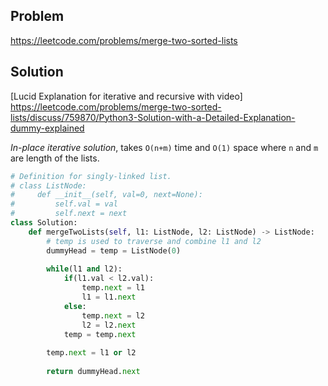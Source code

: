 ## Problem

https://leetcode.com/problems/merge-two-sorted-lists

## Solution

[Lucid Explanation for iterative and recursive with video] https://leetcode.com/problems/merge-two-sorted-lists/discuss/759870/Python3-Solution-with-a-Detailed-Explanation-dummy-explained

*In-place iterative solution*, takes `O(n+m)` time and `O(1)` space where 
`n` and `m` are length of the lists.

```python
# Definition for singly-linked list.
# class ListNode:
#     def __init__(self, val=0, next=None):
#         self.val = val
#         self.next = next
class Solution:
    def mergeTwoLists(self, l1: ListNode, l2: ListNode) -> ListNode:
        # temp is used to traverse and combine l1 and l2
        dummyHead = temp = ListNode(0)
        
        while(l1 and l2):
            if(l1.val < l2.val):
                temp.next = l1
                l1 = l1.next
            else:
                temp.next = l2
                l2 = l2.next
            temp = temp.next
            
        temp.next = l1 or l2
            
        return dummyHead.next
```

